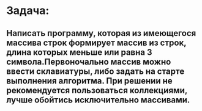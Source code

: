 # Задача:
## Написать программу, которая из имеющегося массива строк формирует массив из строк, длина которых меньше или равна 3 символа.Первоночально массив можно ввести склавиатуры, либо задать на старте выполнения алгоритма. При решении не рекомендуется пользоваться коллекциями, лучше обойтись исключительно массивами.

